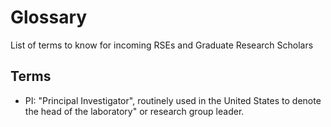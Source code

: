 # Glossary
List of terms to know for incoming RSEs and Graduate Research Scholars

## Terms
- PI: "Principal Investigator", routinely used in the United States to denote the head of the laboratory" or research group leader.
